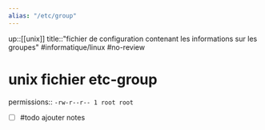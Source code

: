 ```yaml
---
alias: "/etc/group"
---
```

up::[[unix]]
title::"fichier de configuration contenant les informations sur les groupes"
#informatique/linux #no-review 
# unix fichier etc-group

permissions:: `-rw-r--r-- 1 root root`

 - [ ] #todo ajouter notes